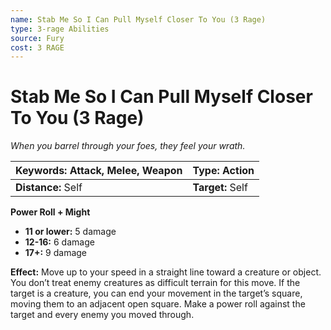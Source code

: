 ```yaml
---
name: Stab Me So I Can Pull Myself Closer To You (3 Rage)
type: 3-rage Abilities
source: Fury
cost: 3 RAGE
---
```


# Stab Me So I Can Pull Myself Closer To You (3 Rage)

*When you barrel through your foes, they feel your wrath.*

| **Keywords:** Attack, Melee, Weapon | **Type:** Action |
| :---------------------------------- | :--------------- |
| **Distance:** Self                  | **Target:** Self |

**Power Roll + Might**

- **11 or lower:** 5 damage
- **12-16:** 6 damage
- **17+:** 9 damage

**Effect:** Move up to your speed in a straight line toward a creature or object. You don’t treat enemy creatures as difficult terrain for this move. If the target is a creature, you can end your movement in the target’s square, moving them to an adjacent open square. Make a power roll against the target and every enemy you moved through.
